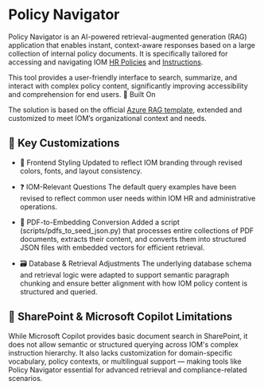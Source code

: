# Policy Navigator

Policy Navigator is an AI-powered retrieval-augmented generation (RAG) application that enables instant, context-aware responses based on a large collection of internal policy documents. It is specifically tailored for accessing and navigating IOM [HR Policies](https://hrhandbook.iom.int/hr-policy-framework) and [Instructions](https://iomint.sharepoint.com/sites/DMSPortal/Instructions/Forms/AllItems.aspx). 


This tool provides a user-friendly interface to search, summarize, and interact with complex policy content, significantly improving accessibility and comprehension for end users.
🔧 Built On

The solution is based on the official [Azure RAG template](https://github.com/Azure-Samples/rag-postgres-openai-python), extended and customized to meet IOM’s organizational context and needs.

## 🔄 Key Customizations

* 🎨 Frontend Styling
Updated to reflect IOM branding through revised colors, fonts, and layout consistency.

* ❓ IOM-Relevant Questions
The default query examples have been revised to reflect common user needs within IOM HR and administrative operations.

* 📄 PDF-to-Embedding Conversion
Added a script (scripts/pdfs_to_seed_json.py) that processes entire collections of PDF documents, extracts their content, and converts them into structured JSON files with embedded vectors for efficient retrieval.

* 🗃️ Database & Retrieval Adjustments
The underlying database schema and retrieval logic were adapted to support semantic paragraph chunking and ensure better alignment with how IOM policy content is structured and queried.


## 🚫 SharePoint & Microsoft Copilot Limitations

While Microsoft Copilot provides basic document search in SharePoint, it does not allow semantic or structured querying across IOM's complex instruction hierarchy. It also lacks customization for domain-specific vocabulary, policy contexts, or multilingual support — making tools like Policy Navigator essential for advanced retrieval and compliance-related scenarios.